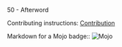 50 - Afterword

Contributing instructions:
[Contribution](https://www.modular.com/blog/how-to-contribute-to-mojo-standard-library-a-step-by-step-guide)

Markdown for a Mojo badge::
![Mojo](https://img.shields.io/badge/%F0%9F%94%A5%20Mojo-020B14?style=for-the-badge&link=https%3A%2F%2Fwww.modular.com%2Fmax%2Fmojo)
